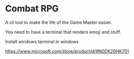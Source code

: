 # Combat RPG

A cli tool to make the life of the Game Master easier.



You need to have a terminal that renders emoji and stuff.


Install windows terminal in windows 


https://www.microsoft.com/store/productId/9N0DX20HK701
